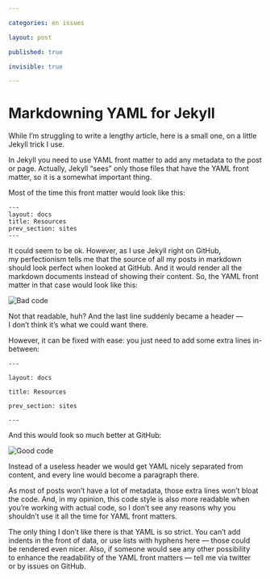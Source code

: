 ```yaml
---

categories: en issues

layout: post

published: true

invisible: true

---
```


# Markdowning YAML for Jekyll

While I’m struggling to write a lengthy article, here is a small one, on a little Jekyll trick I use.

In Jekyll you need to use YAML front matter to add any metadata to the post or page. Actually, Jekyll “sees” only those files that have the YAML front matter, so it is a somewhat important thing.

Most of the time this front matter would look like this:

    ---
    layout: docs
    title: Resources
    prev_section: sites
    ---

It could seem to be ok. However, as I use Jekyll right on GitHub, my perfectionism tells me that the source of all my posts in markdown should look perfect when looked at GitHub. And it would render all the markdown documents instead of showing their content. So, the YAML front matter in that case would look like this:

![Bad code][bad]

Not that readable, huh? And the last line suddenly became a header — I don’t think it’s what we could want there.

However, it can be fixed with ease: you just need to add some extra lines in-between:

    ---
    
    layout: docs
    
    title: Resources
    
    prev_section: sites
    
    ---

And this would look so much better at GitHub:

![Good code][good]

Instead of a useless header we would get YAML nicely separated from content, and every line would become a paragraph there.

As most of posts won’t have a lot of metadata, those extra lines won’t bloat the code. And, in my opinion, this code style is also more readable when you’re working with actual code, so I don’t see any reasons why you shouldn’t use it all the time for YAML front matters.

The only thing I don’t like there is that YAML is so strict. You can’t add indents in the front of data, or use lists with hyphens here — those could be rendered even nicer. Also, if someone would see any other possibility to enhance the readability of the YAML front matters — tell me via twitter or by issues on GitHub.


[bad]: http://img-fotki.yandex.ru/get/6430/1076905.1/0_9789a_239b2fc2_orig.png
[good]: http://img-fotki.yandex.ru/get/5625/1076905.1/0_97899_16bfcbbf_orig.png